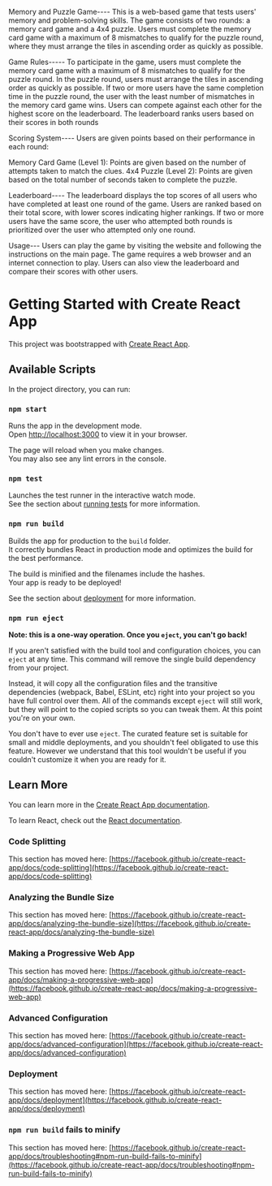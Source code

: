 Memory and Puzzle Game----
This is a web-based game that tests users' memory and problem-solving skills. The game consists of two rounds: a memory card game and a 4x4 puzzle. Users must complete the memory card game with a maximum of 8 mismatches to qualify for the puzzle round, where they must arrange the tiles in ascending order as quickly as possible.

Game Rules-----
To participate in the game, users must complete the memory card game with a maximum of 8 mismatches to qualify for the puzzle round.
In the puzzle round, users must arrange the tiles in ascending order as quickly as possible.
If two or more users have the same completion time in the puzzle round, the user with the least number of mismatches in the memory card game wins.
Users can compete against each other for the highest score on the leaderboard.
The leaderboard ranks users based on their scores in both rounds



Scoring System----
Users are given points based on their performance in each round:

Memory Card Game (Level 1): Points are given based on the number of attempts taken to match the clues.
4x4 Puzzle (Level 2): Points are given based on the total number of seconds taken to complete the puzzle.


Leaderboard----
The leaderboard displays the top scores of all users who have completed at least one round of the game. Users are ranked based on their total score, with lower scores indicating higher rankings. If two or more users have the same score, the user who attempted both rounds is prioritized over the user who attempted only one round.

Usage---
Users can play the game by visiting the website and following the instructions on the main page. The game requires a web browser and an internet connection to play. Users can also view the leaderboard and compare their scores with other users.



# Getting Started with Create React App

This project was bootstrapped with [Create React App](https://github.com/facebook/create-react-app).

## Available Scripts

In the project directory, you can run:

### `npm start`

Runs the app in the development mode.\
Open [http://localhost:3000](http://localhost:3000) to view it in your browser.

The page will reload when you make changes.\
You may also see any lint errors in the console.

### `npm test`

Launches the test runner in the interactive watch mode.\
See the section about [running tests](https://facebook.github.io/create-react-app/docs/running-tests) for more information.

### `npm run build`

Builds the app for production to the `build` folder.\
It correctly bundles React in production mode and optimizes the build for the best performance.

The build is minified and the filenames include the hashes.\
Your app is ready to be deployed!

See the section about [deployment](https://facebook.github.io/create-react-app/docs/deployment) for more information.

### `npm run eject`

**Note: this is a one-way operation. Once you `eject`, you can't go back!**

If you aren't satisfied with the build tool and configuration choices, you can `eject` at any time. This command will remove the single build dependency from your project.

Instead, it will copy all the configuration files and the transitive dependencies (webpack, Babel, ESLint, etc) right into your project so you have full control over them. All of the commands except `eject` will still work, but they will point to the copied scripts so you can tweak them. At this point you're on your own.

You don't have to ever use `eject`. The curated feature set is suitable for small and middle deployments, and you shouldn't feel obligated to use this feature. However we understand that this tool wouldn't be useful if you couldn't customize it when you are ready for it.

## Learn More

You can learn more in the [Create React App documentation](https://facebook.github.io/create-react-app/docs/getting-started).

To learn React, check out the [React documentation](https://reactjs.org/).

### Code Splitting

This section has moved here: [https://facebook.github.io/create-react-app/docs/code-splitting](https://facebook.github.io/create-react-app/docs/code-splitting)

### Analyzing the Bundle Size

This section has moved here: [https://facebook.github.io/create-react-app/docs/analyzing-the-bundle-size](https://facebook.github.io/create-react-app/docs/analyzing-the-bundle-size)

### Making a Progressive Web App

This section has moved here: [https://facebook.github.io/create-react-app/docs/making-a-progressive-web-app](https://facebook.github.io/create-react-app/docs/making-a-progressive-web-app)

### Advanced Configuration

This section has moved here: [https://facebook.github.io/create-react-app/docs/advanced-configuration](https://facebook.github.io/create-react-app/docs/advanced-configuration)

### Deployment

This section has moved here: [https://facebook.github.io/create-react-app/docs/deployment](https://facebook.github.io/create-react-app/docs/deployment)

### `npm run build` fails to minify

This section has moved here: [https://facebook.github.io/create-react-app/docs/troubleshooting#npm-run-build-fails-to-minify](https://facebook.github.io/create-react-app/docs/troubleshooting#npm-run-build-fails-to-minify)
